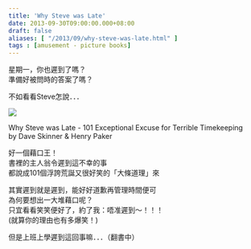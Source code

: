 ```yaml
---
title: 'Why Steve was Late'
date: 2013-09-30T09:00:00.000+08:00
draft: false
aliases: [ "/2013/09/why-steve-was-late.html" ]
tags : [amusement - picture books]
---
```


星期一，你也遲到了嗎？  
準備好被問時的答案了嗎？

不如看看Steve怎說．．．

![](/images/whystevewaslate.jpg)

Why Steve was Late - 101 Exceptional Excuse for Terrible Timekeeping  
by Dave Skinner & Henry Paker  

好一個藉口王！  
書裡的主人翁令遲到這不幸的事  
都說成101個浮誇荒誕又很好笑的「大條道理」來

  

其實遲到就是遲到，能好好道歉再管理時間便可  
為何要想出一大堆藉口呢？  
只宜看看笑笑便好了，約了我：唔准遲到～！！！  
(就算你的理由也有多爆笑！)

  

但是上班上學遲到這回事嘛．．．（翻書中）   

